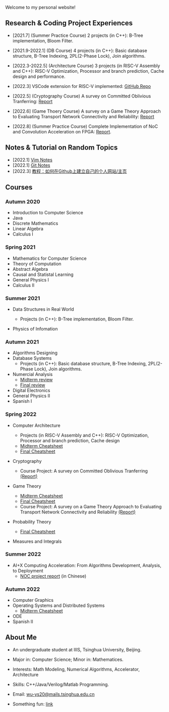 Welcome to my personal website!

## Research & Coding Project Experiences

- [2021.7] (Summer Practice Course) 2 projects (in C++): B-Tree implementation, Bloom Filter.
- [2021.9-2022.1] (DB Course) 4 projects (in C++): Basic database structure, B-Tree Indexing, 2PL(2-Phase Lock), Join algorithms.
- [2022.3-2022.5] (Architecture Course) 3 projects (in RISC-V Assembly and C++): RISC-V Optimization, Processor and branch prediction, Cache design and performance.

- [2022.3] VSCode extension for RISC-V implemented: [GitHub Repo](https://github.com/wu-ys/vscode-riscv-support)

- [2022.5] (Cryptography Course) A survey on Committed Oblivious Tranferring: [Report](https://wu-ys.github.io/courses/crypto/report.pdf)
- [2022.6] (Game Thoery Course) A survey on a Game Theory Approach to Evaluating Transport Network Connectivity and Reliability: [Report](https://wu-ys.github.io/courses/game-theory/term-paper.pdf)
- [2022.8] (Summer Practice Course) Complete Implementation of NoC and Convolution Acceleration on FPGA: [Report](https://wu-ys.github.io/courses/AI+X/project/report).

## Notes & Tutorial on Random Topics

- [2022.1] [Vim Notes](https://wu-ys.github.io/notes/vim/) 
- [2022.1] [Git Notes](https://wu-ys.github.io/notes/git/) 
- [2022.3] [教程：如何在Github上建立自己的个人网站/主页](https://wu-ys.github.io/notes/github_website/gh-page-tutorial.html) 

## Courses

### Autumn 2020

- Introduction to Computer Science
- Java
- Discrete Mathematics
- Linear Algebra
- Calculus I

### Spring 2021

- Mathematics for Computer Science
- Theory of Computation
- Abstract Algebra
- Causal and Statistal Learning
- General Physics I
- Calculus II

### Summer 2021

- Data Structures in Real World
  - Projects (in C++): B-Tree implementation, Bloom Filter.

- Physics of Infomation

### Autumn 2021

- Algorithms Designing
- Database Systems
  - Projects (in C++): Basic database structure, B-Tree Indexing, 2PL(2-Phase Lock), Join algorithms.
- Numercial Analysis
  - [Midterm review](https://wu-ys.github.io/courses/numerical/midterm-review.html)
  - [Final review](https://wu-ys.github.io/courses/numerical/final-review.html)
- Digital Electronics
- General Physics II
- Spanish I

### Spring 2022

- Computer Architecture
  - Projects (in RISC-V Assembly and C++): RISC-V Optimization, Processor and branch prediction, Cache design
  - [Midterm Cheatsheet](https://wu-ys.github.io/courses/architecture/midterm-cheatsheet.html)
  - [Final Cheatsheet](https://wu-ys.github.io/courses/architecture/final.html)
- Cryptography
  - Course Project: A survey on Committed Oblivious Tranferring [(Report)](https://wu-ys.github.io/courses/crypto/report.pdf)

- Game Theory
  - [Midterm Cheatsheet](https://wu-ys.github.io/courses/game-theory/midterm-cheatsheet.html)
  - [Final Cheatsheet](https://wu-ys.github.io/courses/game-theory/final-cheatsheet.html)
  - Course Project: A survey on a Game Theory Approach to Evaluating Transport Network Connectivity and Reliability [(Report)](https://wu-ys.github.io/courses/game-theory/term-paper.pdf)
- Probability Theory
  - [Final Cheatsheet](https://wu-ys.github.io/courses/prob/final-cheatsheet.html)

- Measures and Integrals



### Summer 2022

- AI+X Computing Acceleration: From Algorithms Development, Analysis, to Deployment
  - [NOC project report](https://wu-ys.github.io/courses/AI+X/project/report) (in Chinese)


### Autumn 2022

- Computer Graphics
- Operating Systems and Distributed Systems
  - [Midterm Cheatsheet](https://wu-ys.github.io/courses/os-ds/midterm-sheatsheet.html)
- ODE
- Spanish II



## About Me

- An undergraduate student at IIIS, Tsinghua University, Beijing.

- Major in: Computer Science; Minor in: Mathematices.

- Interests: Math Modeling, Numerical Algorithms, Accelerator, Architecture

- Skills: C++/Java/Verilog/Matlab Programming.

- Email: wu-ys20@mails.tsinghua.edu.cn

- Something fun: [link](https://wu-ys.github.io/thoughts/love/love.html) 
